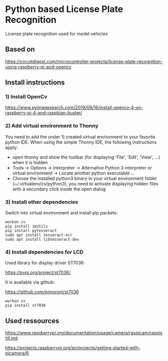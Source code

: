 # Python based License Plate Recognition
License plate recognition used for model vehicles

## Based on

https://circuitdigest.com/microcontroller-projects/license-plate-recognition-using-raspberry-pi-and-opencv

## Install instructions

### 1) Install OpenCv

https://www.pyimagesearch.com/2019/09/16/install-opencv-4-on-raspberry-pi-4-and-raspbian-buster/

### 2) Add virtual environment to Thonny

You need to add the under 1) created virtual environment to your favorite python IDE. When using the simple Thonny IDE, the following instructions apply:

* open thonny and show the toolbar (for displaying 'File', 'Edit', 'View', ...) when it is hidden
* Tools -> Options -> Interpreter -> Alternative Python 3 interpreter or virtual environment -> Locate another python executable ...
* Choose the installed python3 binary in your virtual environment folder (~/.virtualenv/cv/python3), you need to activate displaying hidden files with a secondary click inside the open dialog

### 3) Install other dependencies

Switch into virtual environment and install pip packets:

```
workon cv
pip install imutils
pip install pytesseract
sudo apt install tesseract-ocr
sudo apt install libtesseract-dev
```

### 4) Install dependencies for LCD

Used library for display driver ST7036:

https://pypi.org/project/st7036/

It is available via github:

https://github.com/pimoroni/st7036

```
workon cv
pip install st7036
```

## Used ressources

https://www.raspberrypi.org/documentation/usage/camera/raspicam/raspistill.md

https://projects.raspberrypi.org/en/projects/getting-started-with-picamera/6

